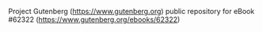 Project Gutenberg (https://www.gutenberg.org) public repository for eBook #62322 (https://www.gutenberg.org/ebooks/62322)
